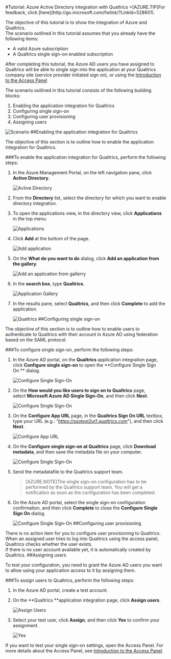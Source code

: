 <properties pageTitle="Tutorial: Azure Active Directory integration with Qualtrics | Microsoft Azure" description="Learn how to use Qualtrics with Azure Active Directory to enable single sign-on, automated provisioning, and more!." services="active-directory" authors="MarkusVi"  documentationCenter="na" manager="stevenpo"/>
<tags ms.service="active-directory" ms.devlang="na" ms.topic="article" ms.tgt_pltfrm="na" ms.workload="identity" ms.date="08/01/2015" ms.author="markvi" />
#Tutorial: Azure Active Directory integration with Qualtrics
>[AZURE.TIP]For feedback, click [here](http://go.microsoft.com/fwlink/?LinkId=528601).
  
The objective of this tutorial is to show the integration of Azure and Qualtrics.  
The scenario outlined in this tutorial assumes that you already have the following items:

-   A valid Azure subscription
-   A Qualtrics single sign-on enabled subscription
  
After completing this tutorial, the Azure AD users you have assigned to Qualtrics will be able to single sign into the application at your Qualtrics company site (service provider initiated sign on), or using the [Introduction to the Access Panel](https://msdn.microsoft.com/library/dn308586)
  
The scenario outlined in this tutorial consists of the following building blocks:

1.  Enabling the application integration for Qualtrics
2.  Configuring single sign-on
3.  Configuring user provisioning
4.  Assigning users

![Scenario](./media/active-directory-saas-qualtrics-tutorial/IC789542.png "Scenario")
##Enabling the application integration for Qualtrics
  
The objective of this section is to outline how to enable the application integration for Qualtrics.

###To enable the application integration for Qualtrics, perform the following steps:

1.  In the Azure Management Portal, on the left navigation pane, click **Active Directory**.

    ![Active Directory](./media/active-directory-saas-qualtrics-tutorial/IC700993.png "Active Directory")

2.  From the **Directory** list, select the directory for which you want to enable directory integration.

3.  To open the applications view, in the directory view, click **Applications** in the top menu.

    ![Applications](./media/active-directory-saas-qualtrics-tutorial/IC700994.png "Applications")

4.  Click **Add** at the bottom of the page.

    ![Add application](./media/active-directory-saas-qualtrics-tutorial/IC749321.png "Add application")

5.  On the **What do you want to do** dialog, click **Add an application from the gallery**.

    ![Add an application from gallerry](./media/active-directory-saas-qualtrics-tutorial/IC749322.png "Add an application from gallerry")

6.  In the **search box**, type **Qualtrics**.

    ![Application Gallery](./media/active-directory-saas-qualtrics-tutorial/IC789543.png "Application Gallery")

7.  In the results pane, select **Qualtrics**, and then click **Complete** to add the application.

    ![Qualtrics](./media/active-directory-saas-qualtrics-tutorial/IC789544.png "Qualtrics")
##Configuring single sign-on
  
The objective of this section is to outline how to enable users to authenticate to Qualtrics with their account in Azure AD using federation based on the SAML protocol.

###To configure single sign-on, perform the following steps:

1.  In the Azure AD portal, on the **Qualtrics** application integration page, click **Configure single sign-on** to open the **Configure Single Sign On ** dialog.

    ![Configure Single Sign-On](./media/active-directory-saas-qualtrics-tutorial/IC789545.png "Configure Single Sign-On")

2.  On the **How would you like users to sign on to Qualtrics** page, select **Microsoft Azure AD Single Sign-On**, and then click **Next**.

    ![Configure Single Sign-On](./media/active-directory-saas-qualtrics-tutorial/IC789546.png "Configure Single Sign-On")

3.  On the **Configure App URL** page, in the **Qualtrics Sign On URL** textbox, type your URL (e.g.: “*https://ssotest2ut1.qualtrics.com*"), and then click **Next**.

    ![Configure App URL](./media/active-directory-saas-qualtrics-tutorial/IC789547.png "Configure App URL")

4.  On the **Configure single sign-on at Qualtrics** page, click **Download metadata**, and then save the metadata file on your computer.

    ![Configure Single Sign-On](./media/active-directory-saas-qualtrics-tutorial/IC789548.png "Configure Single Sign-On")

5.  Send the metadatafile to the Qualtrics support team.

    >[AZURE.NOTE]The single sign-on configuration has to be performed by the Qualtrics support team. You will get a notification as soon as the configuration has been completed.

6.  On the Azure AD portal, select the single sign-on configuration confirmation, and then click **Complete** to close the **Configure Single Sign On** dialog.

    ![Configure Single Sign-On](./media/active-directory-saas-qualtrics-tutorial/IC789549.png "Configure Single Sign-On")
##Configuring user provisioning
  
There is no action item for you to configure user provisioning to Qualtrics.  
When an assigned user tries to log into Qualtrics using the access panel, Qualtrics checks whether the user exists.  
If there is no user account available yet, it is automatically created by Qualtrics.
##Assigning users
  
To test your configuration, you need to grant the Azure AD users you want to allow using your application access to it by assigning them.

###To assign users to Qualtrics, perform the following steps:

1.  In the Azure AD portal, create a test account.

2.  On the **Qualtrics **application integration page, click **Assign users**.

    ![Assign Users](./media/active-directory-saas-qualtrics-tutorial/IC789550.png "Assign Users")

3.  Select your test user, click **Assign**, and then click **Yes** to confirm your assignment.

    ![Yes](./media/active-directory-saas-qualtrics-tutorial/IC767830.png "Yes")
  
If you want to test your single sign-on settings, open the Access Panel. For more details about the Access Panel, see [Introduction to the Access Panel](https://msdn.microsoft.com/library/dn308586).